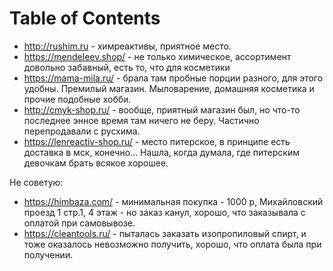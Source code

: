 
# Table of Contents



<div class="preview" id="orgefa0b9c">

</div>

-   <http://rushim.ru> - химреактивы, приятное место.
-   <https://mendeleev.shop/> - не только химическое, ассортимент довольно забавный, есть то, что для косметики
-   <https://mama-mila.ru/> - брала там пробные порции разного, для этого удобны. Премилый магазин. Мыловарение, домашняя косметика и прочие подобные хобби.
-   <http://cmyk-shop.ru/> - вообще, приятный магазин был, но что-то последнее энное время там ничего не беру. Частично перепродавали с русхима.
-   <https://lenreactiv-shop.ru/> - место питерское, в принципе есть доставка в мск, конечно&#x2026; Нашла, когда думала, где питерским девочкам брать всякое хорошее.

Не советую:

-   <https://himbaza.com/> - минимальная покупка - 1000 р, Михайловский проезд 1 стр.1, 4 этаж - но заказ канул, хорошо, что заказывала с оплатой при самовывозе.
-   <https://cleantools.ru/> - пыталась заказать изопропиловый спирт, и тоже оказалось невозможно получить, хорошо, что оплата была при получении.

